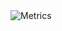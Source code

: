<picture>
  <img src="https://github.com/SandeMC/SandeMC/blob/main/gillian-guide-metrics.svg" alt="Metrics">
</picture>
